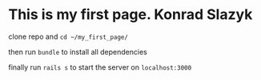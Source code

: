 # This is my first page. Konrad Slazyk

clone repo and `cd ~/my_first_page/`

then run `bundle` to install all dependencies

finally run `rails s` to start the server on `localhost:3000`


